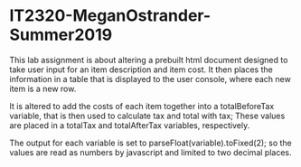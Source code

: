 # IT2320-MeganOstrander-Summer2019

This lab assignment is about altering a prebuilt html document designed to take user input for an item description and item cost. It then places the information in a table that is displayed to the user console, where each new item is a new row. 

It is altered to add the costs of each item together into a totalBeforeTax variable, that is then used to calculate tax and total with tax; These values are placed in a totalTax and totalAfterTax variables, respectively.

The output for each variable is set to parseFloat(variable).toFixed(2); so the values are read as numbers by javascript and limited to two decimal places.
